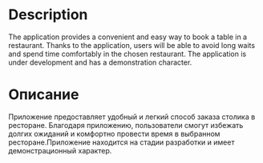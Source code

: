 # Description
The application provides a convenient and easy way to book a table in a restaurant. Thanks to the application, users will be able to avoid long waits and spend time comfortably in the chosen restaurant. The application is under development and has a demonstration character.

# Описание
Приложение предоставляет удобный и легкий способ заказа столика в ресторане. Благодаря приложению, пользователи смогут избежать долгих ожиданий и комфортно провести время в выбранном ресторане.Приложение находится на стадии разработки и имеет демонстрационный характер.
